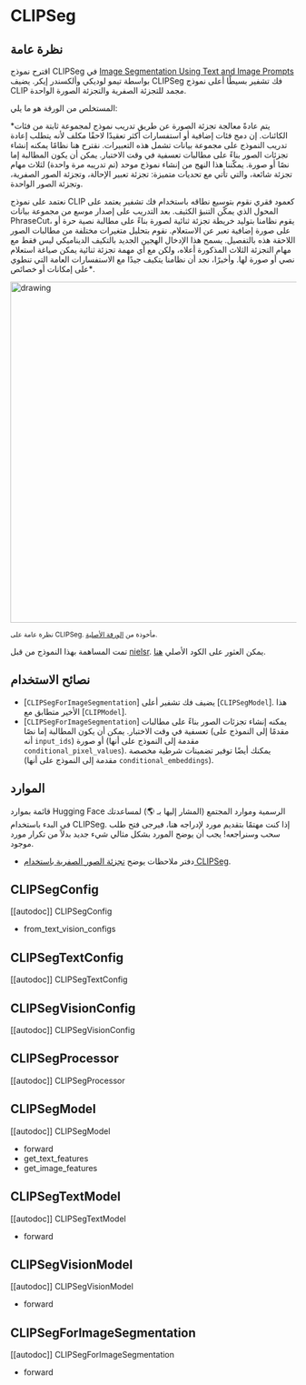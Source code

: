# CLIPSeg

## نظرة عامة
اقترح نموذج CLIPSeg في [Image Segmentation Using Text and Image Prompts](https://arxiv.org/abs/2112.10003) بواسطة تيمو لوديكي وألكسندر إيكر. يضيف CLIPSeg فك تشفير بسيطًا أعلى نموذج CLIP مجمد للتجزئة الصفرية والتجزئة الصورة الواحدة.

المستخلص من الورقة هو ما يلي:

*يتم عادةً معالجة تجزئة الصورة عن طريق تدريب نموذج لمجموعة ثابتة من فئات الكائنات. إن دمج فئات إضافية أو استفسارات أكثر تعقيدًا لاحقًا مكلف لأنه يتطلب إعادة تدريب النموذج على مجموعة بيانات تشمل هذه التعبيرات. نقترح هنا نظامًا يمكنه إنشاء تجزئات الصور بناءً على مطالبات تعسفية في وقت الاختبار. يمكن أن يكون المطالبة إما نصًا أو صورة. يمكّننا هذا النهج من إنشاء نموذج موحد (تم تدريبه مرة واحدة) لثلاث مهام تجزئة شائعة، والتي تأتي مع تحديات متميزة: تجزئة تعبير الإحالة، وتجزئة الصور الصفرية، وتجزئة الصور الواحدة.

نعتمد على نموذج CLIP كعمود فقري نقوم بتوسيع نطاقه باستخدام فك تشفير يعتمد على المحول الذي يمكّن التنبؤ الكثيف. بعد التدريب على إصدار موسع من مجموعة بيانات PhraseCut، يقوم نظامنا بتوليد خريطة تجزئة ثنائية لصورة بناءً على مطالبة نصية حرة أو على صورة إضافية تعبر عن الاستعلام. نقوم بتحليل متغيرات مختلفة من مطالبات الصور اللاحقة هذه بالتفصيل. يسمح هذا الإدخال الهجين الجديد بالتكيف الديناميكي ليس فقط مع مهام التجزئة الثلاث المذكورة أعلاه، ولكن مع أي مهمة تجزئة ثنائية يمكن صياغة استعلام نصي أو صورة لها. وأخيرًا، نجد أن نظامنا يتكيف جيدًا مع الاستفسارات العامة التي تنطوي على إمكانات أو خصائص*.

<img src="https://huggingface.co/datasets/huggingface/documentation-images/resolve/main/transformers/model_doc/clipseg_architecture.png" alt="drawing" width="600"/>

<small>نظرة عامة على CLIPSeg. مأخوذة من <a href="https://arxiv.org/abs/2112.10003">الورقة الأصلية</a>.</small>

تمت المساهمة بهذا النموذج من قبل [nielsr](https://huggingface.co/nielsr). يمكن العثور على الكود الأصلي [هنا](https://github.com/timojl/clipseg).

## نصائح الاستخدام

- [`CLIPSegForImageSegmentation`] يضيف فك تشفير أعلى [`CLIPSegModel`]. هذا الأخير متطابق مع [`CLIPModel`].
- [`CLIPSegForImageSegmentation`] يمكنه إنشاء تجزئات الصور بناءً على مطالبات تعسفية في وقت الاختبار. يمكن أن يكون المطالبة إما نصًا (مقدمًا إلى النموذج على أنه `input_ids`) أو صورة (مقدمة إلى النموذج على أنها `conditional_pixel_values`). يمكنك أيضًا توفير تضمينات شرطية مخصصة (مقدمة إلى النموذج على أنها `conditional_embeddings`).

## الموارد

قائمة بموارد Hugging Face الرسمية وموارد المجتمع (المشار إليها بـ 🌎) لمساعدتك في البدء باستخدام CLIPSeg. إذا كنت مهتمًا بتقديم مورد لإدراجه هنا، فيرجى فتح طلب سحب وسنراجعه! يجب أن يوضح المورد بشكل مثالي شيء جديد بدلاً من تكرار مورد موجود.

<PipelineTag pipeline="image-segmentation"/>

- دفتر ملاحظات يوضح [تجزئة الصور الصفرية باستخدام CLIPSeg](https://github.com/NielsRogge/Transformers-Tutorials/blob/master/CLIPSeg/Zero_shot_image_segmentation_with_CLIPSeg.ipynb).

## CLIPSegConfig

[[autodoc]] CLIPSegConfig

- from_text_vision_configs

## CLIPSegTextConfig

[[autodoc]] CLIPSegTextConfig

## CLIPSegVisionConfig

[[autodoc]] CLIPSegVisionConfig

## CLIPSegProcessor

[[autodoc]] CLIPSegProcessor

## CLIPSegModel

[[autodoc]] CLIPSegModel

- forward
- get_text_features
- get_image_features

## CLIPSegTextModel

[[autodoc]] CLIPSegTextModel

- forward

## CLIPSegVisionModel

[[autodoc]] CLIPSegVisionModel

- forward

## CLIPSegForImageSegmentation

[[autodoc]] CLIPSegForImageSegmentation

- forward